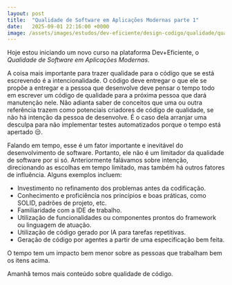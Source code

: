 ```yaml
---
layout: post
title:  "Qualidade de Software em Aplicações Modernas parte 1"
date:   2025-09-01 22:16:00 +0000
image: /assets/images/estudos/dev-eficiente/design-codigo/qualidade/qualidade-software-1-cover.jpg
---
```


Hoje estou iniciando um novo curso na plataforma Dev+Eficiente, o *Qualidade de Software em Aplicações Modernas*.

A coisa mais importante para trazer qualidade para o código que se está escrevendo é a intencionalidade. O código deve entregar o que ele se propõe a entregar e a pessoa que desenvolve deve pensar o tempo todo em escrever um código de qualidade para a próxima pessoa que dará manutenção nele. Não adianta saber de conceitos que uma ou outra referência trazem como potenciais criadores de código de qualidade, se não há intenção da pessoa de desenvolve. É o caso dela arranjar uma desculpa para não implementar testes automatizados porque o tempo está apertado 😒.

Falando em tempo, esse é um fator importante e inevitável do desenvolvimento de software. Portanto, ele não é um limitador da qualidade de software por si só. Anteriormente falávamos sobre intenção, direcionando as escolhas em tempo limitado, mas também há outros fatores de influência. Alguns exemplos incluem:
- Investimento no refinamento dos problemas antes da codificação.
- Conhecimento e proficiência nos princípios e boas práticas, como SOLID, padrões de projeto, etc.
- Familiaridade com a IDE de trabalho.
- Utilização de funcionalidades ou componentes prontos do framework ou linguagem de atuação.
- Utilização de código gerado por IA para tarefas repetitivas.
- Geração de código por agentes a partir de uma especificação bem feita.

O tempo tem um impacto bem menor sobre as pessoas que trabalham bem os itens acima.

Amanhã temos mais conteúdo sobre qualidade de código.

